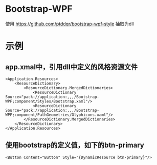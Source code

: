 # Bootstrap-WPF
使用 https://github.com/ptddqr/bootstrap-wpf-style 抽取为dll
# 示例 
## app.xmal中，引用dll中定义的风格资源文件
    <Application.Resources>
        <ResourceDictionary>
            <ResourceDictionary.MergedDictionaries>
                <ResourceDictionary Source="pack://application:,,,/Bootstrap-WPF;component/Styles/Bootstrap.xaml"/>
                <ResourceDictionary Source="pack://application:,,,/Bootstrap-WPF;component/PathGeometries/Glyphicons.xaml"/>
            </ResourceDictionary.MergedDictionaries>
        </ResourceDictionary>
    </Application.Resources>
    
## 使用bootstrap的定义值，如下的btn-primary
    <Button Content="Button" Style="{DynamicResource btn-primary}"/>
    

